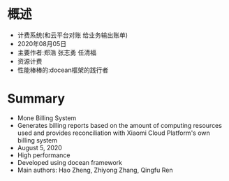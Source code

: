 # 概述
* 计费系统(和云平台对账  给业务输出账单)
* 2020年08月05日
* 主要作者:郑浩 张志勇 任清福
* 资源计费
* 性能棒棒的:docean框架的践行者

# Summary
* Mone Billing System
* Generates billing reports based on the amount of computing resources used and provides reconciliation with Xiaomi Cloud Platform's own billing system
* August 5, 2020
* High performance
* Developed using docean framework
* Main authors: Hao Zheng, Zhiyong Zhang, Qingfu Ren